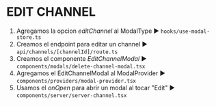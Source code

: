# EDIT CHANNEL
1. Agregamos la opcion *editChannel* al ModalType ► `hooks/use-modal-store.ts`
2. Creamos el endpoint para editar un channel ► `api/channels/[channelId]/route.ts`
3. Creamos el componente *EditChannelModal* ► `components/modals/delete-channel-modal.tsx`
4. Agregamos el EditChannelModal al ModalProvider ► `components/providers/modal-provider.tsx`
5. Usamos el *onOpen* para abrir un modal al tocar "Edit" ► `components/server/server-channel.tsx`